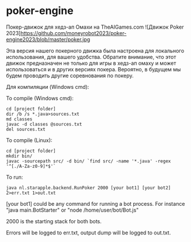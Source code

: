 poker-engine
============



Покер-движок для хедз-ап Омахи на TheAIGames.com
![Движок Poker 2023]https://github.com/moneyrobot2023/poker-engine2023/blob/master/poker.jpg 

Эта версия нашего покерного движка была настроена для локального использования, для вашего удобства. Обратите внимание, что этот движок предназначен не только для игры в хедз-ап омаху и может использоваться и в других версиях покера. Вероятно, в будущем мы будем проводить другие соревнования по покеру.

Для компиляции (Windows cmd):

To compile (Windows cmd):
    
    cd [project folder]
    dir /b /s *.java>sources.txt
    md classes
    javac -d classes @sources.txt
    del sources.txt

To compile (Linux):

    cd [project folder]
    mkdir bin/
    javac -sourcepath src/ -d bin/ `find src/ -name '*.java' -regex '^[./A-Za-z0-9]*$'`
    
To run:

    java nl.starapple.backend.RunPoker 2000 [your bot1] [your bot2] 2>err.txt 1>out.txt
    
[your bot1] could be any command for running a bot process. For instance "java main.BotStarter" or "node /home/user/bot/Bot.js"

2000 is the starting stack for both bots.

Errors will be logged to err.txt, output dump will be logged to out.txt.
